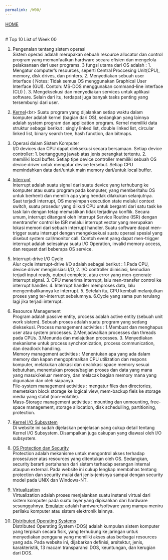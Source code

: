 ```yaml
---
permalink: /W00/
---
```

[HOME](../)

<br>
# Top 10 List of Week 00

1. Pengenalan tentang sistem operasi<br>
Sistem operasi adalah merupakan sebuah resource allocator dan control program yang memanfaatkan hardware secara efisien dan mengelola pelaksanaan dari user programs. 3 fungsi utama dari OS adalah : 1. Mengatur computer’s resources, seperti Central Proccesing Unit(CPU), memory, disk drives, dan printers. 2. Menyediakan sebuah user interface ( Notes: Tidak semua OS menggunakan Graphical User Interface (GUI). Contoh: MS-DOS menggunakan command-line interface (CLI) ). 3. Mengeksekusi dan menyediakan services untuk aplikasi software. Selain dari itu, terdapat juga banyak tasks penting yang tersembunyi dari user. 

2. [Kernel](https://en.wikipedia.org/wiki/Kernel_(operating_system))<br>
Suatu program yang dijalankan setiap waktu dalam komputer adalah kernel (bagian dari OS), sedangkan yang lainnya adalah system program dan application program. Kernel memiliki data struktur sebagai berikut : singly linked list, double linked list, circular linked list, binary search tree, hash function, dan bitmaps.

3. Operasi dalam Sistem Komputer<br>
I/O devices dan CPU dapat dieksekusi secara bersamaan. Setiap device controller: 1. bertanggung jawab atas jenis perangkat tertentu.  2. memiliki local buffer.  Setiap tipe device controller memiliki sebuah OS device driver untuk mengatur device tersebut. Setiap CPU memindahkan data dari/untuk main memory dari/untuk local buffer.

4. [Interrupt](https://en.wikipedia.org/wiki/Interrupt)<br>
Interrupt adalah suatu signal dari suatu device yang terhubung ke komputer atau suatu program pada komputer, yang memberitahu OS untuk berhenti dan memilih apa yang hendak dilakukan selanjutnya. Saat terjadi interrupt, OS menyimpan execution state melalui context switch, suatu prosedur yang diikuti CPU untuk berganti dari satu task ke task lain dengan tetap memastikan tidak terjadinya konflik. Secara umum, interrupt ditangani oleh Interrupt Service Routine (ISR) dengan mentransfer control ke ISR melalui interrupt vector yang merupakan lokasi memori dari sebuah interrupt handler. Suatu software dapat men-trigger suatu interrupt dengan mengeksekusi suatu operasi spesial yang disebut system call/monitor call. Contoh event yang dapat men-trigger interrupt adalah selesainya suatu I/O Operation, invalid memory access, dan request dari beberapa OS service.

5. Interrupt-drive I/O Cycle<br>
Alur cycle interrupt-drive I/O adalah sebagai berikut : 1.Pada CPU, device driver menginisiasi I/O, 2. I/O controller diinisiasi, kemudian terjadi input ready, output complete, atau error yang men-generate interrupt signal. 3. CPU menerima interrupt, lalu men-transfer control ke interrupt handler. 4. Interrupt handler memproses data, lalu mengembalikannya ke interrupt. 5. Setelah itu, CPU kembali melanjutkan proses yang ter-interrupt sebelumnya. 6.Cycle yang sama pun terulang lagi jika terjadi interrupt.

6. Resource Management<br>
Program adalah passive entity, process adalah active entity (sebuah unit work sistem). Sebuah proses adalah suatu program yang sedang dieksekusi. 
Process management activities : 1.Membuat dan menghapus user atau system processes. 2.Menjadwalkan processes dan threads pada CPUs.  3.Menunda dan melajutkan processes. 3. Menyediakan mekanisme untuk process synchronization, process communication, dan deadlock handling.<br>
Memory management activities : Menentukan apa yang ada dalam memory dan kapan mengoptimalkan CPU utilization dan respons komputer, melakukan alokasi dan dealokasi space memory sesuai kebutuhan, menentukan proses/bagian proses dan data yang mana yang masuk/keluar memory, dan melacak bagian memory mana yang digunakan dan oleh siapanya.<br>
File-system management activities : mengatur files dan directories, memetakan block storage ke logical view, mem-backup fiels ke storage media yang stabil (non-volatile).<br>
Mass-Storage management activities : mounting dan unmounting, free-space management, storage allocation, disk schedulling, partitioning, protection.

7. [Kernel I/O Subsystem](http://kambing.ui.ac.id/bebas/v15/umum/ibam/ibam-os-html/x6158.html)<br>
Di website ini sudah dijelaskan penjelasan yang cukup detail tentang Kernel I/O Subsystem. Disampaikan juga cakupan yang diawasi oleh I/O subsystem.

8. [OS Protection dan Security](https://teaching.csse.uwa.edu.au/units/CITS2230/handouts/Lecture11/lecture11.pdf)<br>
Protection adalah mekanisme untuk mengontrol akses terhadap proses/user atas resources yang ditentukan oleh OS. Sedangkan, security berarti pertahanan dari sistem terhadap serangan internal ataupun external. Pada website ini cukup lengkap membahas tentang protection dan security mulai dari jenis-jenisnya sampai dengan security model pada UNIX dan Windows-NT.

9. [Virtualization](https://en.wikipedia.org/wiki/10)<br>
Virtualization adalah proses menjalankan suatu instansi virtual dari sistem komputer pada suatu layer yang dipisahkan dari hardware sesungguhnya. [Emulator](https://en.wikipedia.org/wiki/Emulator) adalah hardware/software yang mampu meniru perilaku komputer atau sistem elektronik lainnya. 

10. [Distributed Operating Systems](https://teachcomputerscience.com/distributed-operating-system/)<br>
Distributed Operating System (DOS) adalah kumpulan sistem komputer yang terpisah secara fisik, yang terhubung ke jaringan untuk menyediakan pengguna yang memiliki akses atas berbagai resources yang ada. Pada website ini, dijabarkan definisi, arsitektur, jenis, karakteristik, 13 macam transparansi DOS, keuntungan, dan kerugian dari DOS.